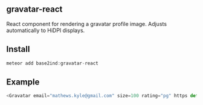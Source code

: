 ## gravatar-react

React component for rendering a gravatar profile image. Adjusts automatically to HiDPI displays.

## Install

```javascript
meteor add base2ind:gravatar-react
```
## Example

```javascript
<Gravatar email="mathews.kyle@gmail.com" size=100 rating="pg" https default="monsterid" className="CustomAvatar-image" />
```